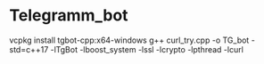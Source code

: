 # Telegramm_bot
vcpkg install tgbot-cpp:x64-windows
g++ curl_try.cpp -o TG_bot -std=c++17 -lTgBot -lboost_system -lssl -lcrypto -lpthread -lcurl
